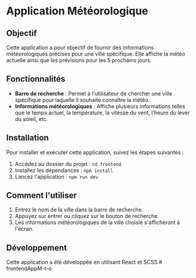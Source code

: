# Application Météorologique

## Objectif

Cette application a pour objectif de fournir des informations météorologiques précises pour une ville spécifique. Elle affiche la météo actuelle ainsi que les prévisions pour les 5 prochains jours.

## Fonctionnalités

- **Barre de recherche** : Permet à l'utilisateur de chercher une ville spécifique pour laquelle il souhaite connaître la météo.
- **Informations météorologiques** : Affiche plusieurs informations telles que le temps actuel, la température, la vitesse du vent, l'heure du lever du soleil, etc.

## Installation

Pour installer et exécuter cette application, suivez les étapes suivantes :

1. Accédez au dossier du projet : `cd frontend`
2. Installez les dépendances : `npm install`
2. Lancez l'application : `npm run dev`

## Comment l'utiliser

1. Entrez le nom de la ville dans la barre de recherche.
2. Appuyez sur entrer ou cliquez sur le bouton de recherche.
3. Les informations météorologiques de la ville choisie s'afficheront à l'écran.

## Développement

Cette application a été développée en utilisant React et SCSS.# frontendAppM-t-o
